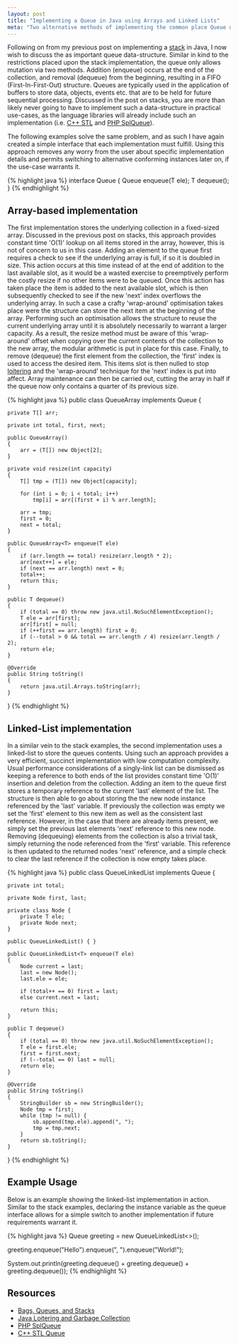 ```yaml
---
layout: post
title: "Implementing a Queue in Java using Arrays and Linked Lists"
meta: "Two alternative methods of implementing the common place Queue data-structure."
---
```


Following on from my previous post on implementing a [stack](/posts/implementing-a-stack-in-java-using-arrays-and-linked-lists/) in Java, I now wish to discuss the as important queue data-structure.
Similar in kind to the restrictions placed upon the stack implementation, the queue only allows mutation via two methods.
Addition (enqueue) occurs at the end of the collection, and removal (dequeue) from the beginning, resulting in a FIFO (First-In-First-Out) structure.
Queues are typically used in the application of buffers to store data, objects, events etc. that are to be held for future sequential processing.
Discussed in the post on stacks, you are more than likely never going to have to implement such a data-structure in practical use-cases, as the language libraries will already include such an implementation (i.e. [C++ STL](http://www.cplusplus.com/reference/queue/queue/) and [PHP SplQueue](http://www.php.net/manual/en/class.splqueue.php)).
<!--more-->

The following examples solve the same problem, and as such I have again created a simple interface that each implementation must fulfill.
Using this approach removes any worry from the user about specific implementation details and permits switching to alternative conforming instances later on, if the use-case warrants it.

{% highlight java %}
interface Queue<T> {
    Queue<T> enqueue(T ele);
    T dequeue();
}
{% endhighlight %}

## Array-based implementation

The first implementation stores the underlying collection in a fixed-sized array.
Discussed in the previous post on stacks, this approach provides constant time 'O(1)' lookup on all items stored in the array, however, this is not of concern to us in this case.
Adding an element to the queue first requires a check to see if the underlying array is full, if so it is doubled in size.
This action occurs at this time instead of at the end of addition to the last available slot, as it would be a wasted exercise to preemptively perform the costly resize if no other items were to be queued.
Once this action has taken place the item is added to the next available slot, which is then subsequently checked to see if the new 'next' index overflows the underlying array.
In such a case a crafty 'wrap-around' optimisation takes place were the structure can store the next item at the beginning of the array.
Performing such an optimisation allows the structure to reuse the current underlying array until it is absolutely necessarily to warrant a larger capacity.
As a result, the resize method must be aware of this 'wrap-around' offset when copying over the current contents of the collection to the new array, the modular arithmetic is put in place for this case.
Finally, to remove (dequeue) the first element from the collection, the 'first' index is used to access the desired item.
This items slot is then nulled to stop [loitering](http://stackoverflow.com/questions/18109915/java-loitering-and-garbage-collection) and the 'wrap-around' technique for the 'next' index is put into affect.
Array maintenance can then be carried out, cutting the array in half if the queue now only contains a quarter of its previous size.

{% highlight java %}
public class QueueArray<T> implements Queue<T> {

    private T[] arr;

    private int total, first, next;

    public QueueArray()
    {
        arr = (T[]) new Object[2];
    }

    private void resize(int capacity)
    {
        T[] tmp = (T[]) new Object[capacity];

        for (int i = 0; i < total; i++)
            tmp[i] = arr[(first + i) % arr.length];

        arr = tmp;
        first = 0;
        next = total;
    }

    public QueueArray<T> enqueue(T ele)
    {
        if (arr.length == total) resize(arr.length * 2);
        arr[next++] = ele;
        if (next == arr.length) next = 0;
        total++;
        return this;
    }

    public T dequeue()
    {
        if (total == 0) throw new java.util.NoSuchElementException();
        T ele = arr[first];
        arr[first] = null;
        if (++first == arr.length) first = 0;
        if (--total > 0 && total == arr.length / 4) resize(arr.length / 2);
        return ele;
    }

    @Override
    public String toString()
    {
        return java.util.Arrays.toString(arr);
    }

}
{% endhighlight %}

## Linked-List implementation

In a similar vein to the stack examples, the second implementation uses a linked-list to store the queues contents.
Using such an approach provides a very efficient, succinct implementation with low computation complexity.
Usual performance considerations of a singly-link list can be dismissed as keeping a reference to both ends of the list provides constant time 'O(1)' insertion and deletion from the collection.
Adding an item to the queue first stores a temporary reference to the current 'last' element of the list.
The structure is then able to go about storing the the new node instance referenced by the 'last' variable.
If previously the collection was empty we set the 'first' element to this new item as well as the consistent last reference.
However, in the case that there are already items present, we simply set the previous last elements 'next' reference to this new node.
Removing (dequeuing) elements from the collection is also a trivial task, simply returning the node referenced from the 'first' variable.
This reference is then updated to the returned nodes 'next' reference, and a simple check to clear the last reference if the collection is now empty takes place.

{% highlight java %}
public class QueueLinkedList<T> implements Queue<T> {

    private int total;

    private Node first, last;

    private class Node {
        private T ele;
        private Node next;
    }

    public QueueLinkedList() { }

    public QueueLinkedList<T> enqueue(T ele)
    {
        Node current = last;
        last = new Node();
        last.ele = ele;

        if (total++ == 0) first = last;
        else current.next = last;

        return this;
    }

    public T dequeue()
    {
        if (total == 0) throw new java.util.NoSuchElementException();
        T ele = first.ele;
        first = first.next;
        if (--total == 0) last = null;
        return ele;
    }

    @Override
    public String toString()
    {
        StringBuilder sb = new StringBuilder();
        Node tmp = first;
        while (tmp != null) {
            sb.append(tmp.ele).append(", ");
            tmp = tmp.next;
        }
        return sb.toString();
    }

}
{% endhighlight %}

## Example Usage

Below is an example showing the linked-list implementation in action.
Similar to the stack examples, declaring the instance variable as the queue interface allows for a simple switch to another implementation if future requirements warrant it.

{% highlight java %}
Queue<String> greeting  = new QueueLinkedList<>();

greeting.enqueue("Hello").enqueue(", ").enqueue("World!");

System.out.println(greeting.dequeue() + greeting.dequeue() + greeting.dequeue());
{% endhighlight %}

## Resources

- [Bags, Queues, and Stacks](http://algs4.cs.princeton.edu/13stacks/)
- [Java Loitering and Garbage Collection](http://stackoverflow.com/questions/18109915/java-loitering-and-garbage-collection)
- [PHP SplQueue](http://www.php.net/manual/en/class.splqueue.php)
- [C++ STL Queue](http://www.cplusplus.com/reference/queue/queue/)